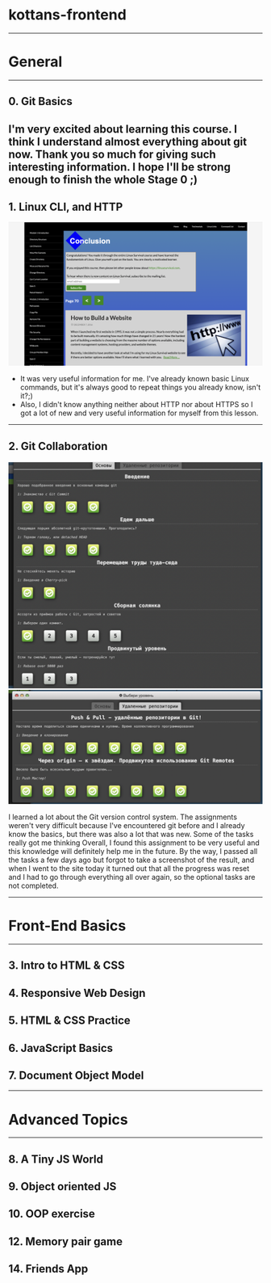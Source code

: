 # kottans-frontend

---

# General

---

## 0. Git Basics
I'm very excited about learning this course. I think I understand almost everything about git now. Thank you so much for giving such interesting information. I hope I'll be strong enough to finish the whole Stage 0 ;)
---
## 1. Linux CLI, and HTTP
![Alt text](task_linux_cli/1.png "Screenshot")
+ It was very useful information for me. I've already known basic Linux commands, but it's always good to repeat things you already know, isn't it?;)
+ Also, I didn't know anything neither about HTTP nor about HTTPS so I got a lot of new and very useful information for myself from this lesson.
---
## 2. Git Collaboration
![Alt text](task_git_collaboration/2.png "Screenshot")
![Alt text](task_git_collaboration/3.png "Screenshot")

I learned a lot about the Git version control system.
The assignments weren't very difficult because I've encountered git before and I already know the basics, but there was also a lot that was new. Some of the tasks really got me thinking
Overall, I found this assignment to be very useful and this knowledge will definitely help me in the future.
By the way, I passed all the tasks a few days ago but forgot to take a screenshot of the result, and when I went to the site today it turned out that all the progress was reset and I had to go through everything all over again, so the optional tasks are not completed.

---

# Front-End Basics

---


## 3. Intro to HTML & CSS
## 4. Responsive Web Design
## 5. HTML & CSS Practice
## 6. JavaScript Basics
## 7. Document Object Model

---

# Advanced Topics

---

## 8. A Tiny JS World
## 9. Object oriented JS
## 10. OOP exercise
## 12. Memory pair game
## 14. Friends App